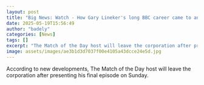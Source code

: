 ```yaml
---
layout: post
title: "Big News: Watch - How Gary Lineker's long BBC career came to an abrupt end"
date: 2025-05-19T15:56:49
author: "badely"
categories: [News]
tags: []
excerpt: "The Match of the Day host will leave the corporation after presenting his final episode on Sunday."
image: assets/images/ae3b1d3d7037f00e4105a43dcce24e5d.jpg
---
```


According to new developments, The Match of the Day host will leave the corporation after presenting his final episode on Sunday.

